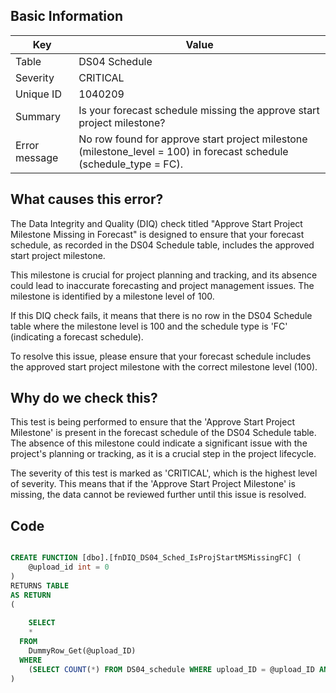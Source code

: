 ## Basic Information
| Key         | Value          |
|-------------|----------------|
| Table       | DS04 Schedule |
| Severity    | CRITICAL |
| Unique ID   | 1040209   |
| Summary     | Is your forecast schedule missing the approve start project milestone? |
| Error message | No row found for approve start project milestone (milestone_level = 100) in forecast schedule (schedule_type = FC). |

## What causes this error?

The Data Integrity and Quality (DIQ) check titled "Approve Start Project Milestone Missing in Forecast" is designed to ensure that your forecast schedule, as recorded in the DS04 Schedule table, includes the approved start project milestone. 

This milestone is crucial for project planning and tracking, and its absence could lead to inaccurate forecasting and project management issues. The milestone is identified by a milestone level of 100. 

If this DIQ check fails, it means that there is no row in the DS04 Schedule table where the milestone level is 100 and the schedule type is 'FC' (indicating a forecast schedule). 

To resolve this issue, please ensure that your forecast schedule includes the approved start project milestone with the correct milestone level (100).
## Why do we check this?

This test is being performed to ensure that the 'Approve Start Project Milestone' is present in the forecast schedule of the DS04 Schedule table. The absence of this milestone could indicate a significant issue with the project's planning or tracking, as it is a crucial step in the project lifecycle. 

The severity of this test is marked as 'CRITICAL', which is the highest level of severity. This means that if the 'Approve Start Project Milestone' is missing, the data cannot be reviewed further until this issue is resolved. 
## Code

```sql

CREATE FUNCTION [dbo].[fnDIQ_DS04_Sched_IsProjStartMSMissingFC] (
	@upload_id int = 0
)
RETURNS TABLE
AS RETURN
(
	
	SELECT 
    * 
  FROM 
    DummyRow_Get(@upload_ID)	
  WHERE
    (SELECT COUNT(*) FROM DS04_schedule WHERE upload_ID = @upload_ID AND schedule_type = 'FC' AND milestone_level = 100) = 0
)
```
